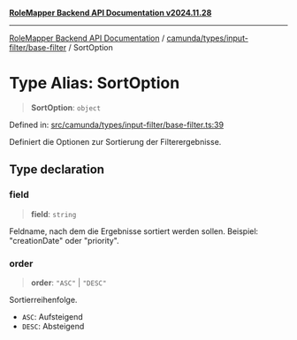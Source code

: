 [**RoleMapper Backend API Documentation v2024.11.28**](../../../../../README.md)

***

[RoleMapper Backend API Documentation](../../../../../modules.md) / [camunda/types/input-filter/base-filter](../README.md) / SortOption

# Type Alias: SortOption

> **SortOption**: `object`

Defined in: [src/camunda/types/input-filter/base-filter.ts:39](https://github.com/FlowCraft-AG/RoleMapper/blob/5b9ee56819f4990f54c16dcad37384ac73c1551c/backend/src/camunda/types/input-filter/base-filter.ts#L39)

Definiert die Optionen zur Sortierung der Filterergebnisse.

## Type declaration

### field

> **field**: `string`

Feldname, nach dem die Ergebnisse sortiert werden sollen.
Beispiel: "creationDate" oder "priority".

### order

> **order**: `"ASC"` \| `"DESC"`

Sortierreihenfolge.
- `ASC`: Aufsteigend
- `DESC`: Absteigend
